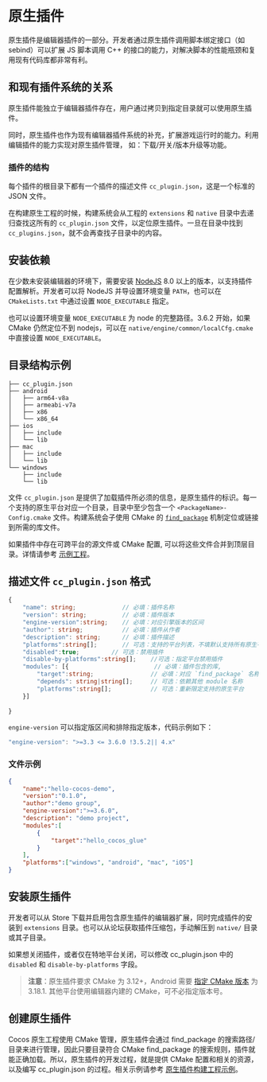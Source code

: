 # 原生插件

原生插件是编辑器插件的一部分。开发者通过原生插件调用脚本绑定接口（如 sebind）可以扩展 JS 脚本调用 C++ 的接口的能力，对解决脚本的性能瓶颈和复用现有代码库都非常有利。

## 和现有插件系统的关系

原生插件能独立于编辑器插件存在，用户通过拷贝到指定目录就可以使用原生插件。

同时，原生插件也作为现有编辑器插件系统的补充，扩展游戏运行时的能力。利用编辑插件的能力实现对原生插件管理， 如：下载/开关/版本升级等功能。

### 插件的结构

每个插件的根目录下都有一个插件的描述文件 `cc_plugin.json`，这是一个标准的 JSON 文件。

在构建原生工程的时候，构建系统会从工程的 `extensions` 和 `native` 目录中去递归查找这所有的 `cc_plugin.json` 文件，以定位原生插件。一旦在目录中找到 `cc_plugins.json`，就不会再查找子目录中的内容。

## 安装依赖

在少数未安装编辑器的环境下，需要安装 [NodeJS](https://nodejs.org/en/download/) 8.0 以上的版本，以支持插件配置解析。开发者可以将 NodeJS 并导设置环境变量 `PATH`，也可以在 `CMakeLists.txt` 中通过设置 `NODE_EXECUTABLE` 指定。


也可以设置环境变量 `NODE_EXECUTABLE` 为 node 的完整路径。3.6.2 开始，如果 CMake 仍然定位不到 nodejs，可以在 `native/engine/common/localCfg.cmake` 中直接设置 `NODE_EXECUTABLE`。

## 目录结构示例

```
├── cc_plugin.json
├── android
│   ├── arm64-v8a
│   ├── armeabi-v7a
│   ├── x86
│   └── x86_64
├── ios
│   ├── include
│   └── lib
├── mac
│   ├── include
│   └── lib
└── windows
    ├── include
    └── lib
```

文件 `cc_plugin.json` 是提供了加载插件所必须的信息，是原生插件的标识。每一个支持的原生平台对应一个目录，目录中至少包含一个 `<PackageName>-Config.cmake` 文件。构建系统会子使用 CMake 的 [`find_package`](https://cmake.org/cmake/help/latest/command/find_package.html#id7) 机制定位或链接到所需的库文件。

如果插件中存在可跨平台的源文件或 CMake 配置, 可以将这些文件合并到顶层目录。详情请参考 [示例工程](https://github.com/PatriceJiang/ccplugin_tutorial/tree/main/NewProject/native/plugins/hello_cocos)。

## 描述文件 `cc_plugin.json` 格式

```ts
{
    "name": string;             // 必填：插件名称
    "version": string;          // 必填：插件版本
    "engine-version":string;    // 必填：对应引擎版本的区间
    "author": string;           // 必填：插件从作者
    "description": string;      // 必填：插件描述
    "platforms":string[];       // 可选：支持的平台列表，不填默认支持所有原生平台。包括 windows, android, mac, ios
    "disabled":true;         // 可选：禁用插件
    "disable-by-platforms":string[];    //可选：指定平台禁用插件
    "modules": [{                        // 必填：插件包含的库, 
        "target":string;                // 必填：对应 `find_package` 名称，需和 `CC_PLUGIN_ENTRY` 的首参数保持一致
        "depends": string|string[];     // 可选：依赖其他 module 名称 
        "platforms":string[];           // 可选：重新限定支持的原生平台
    }]
    
}
```

`engine-version` 可以指定版区间和排除指定版本，代码示例如下：
 
```ts
"engine-version": ">=3.3 <= 3.6.0 !3.5.2|| 4.x"
```

### 文件示例

```json
{
    "name":"hello-cocos-demo",
    "version":"0.1.0",
    "author":"demo group",
    "engine-version":">=3.6.0",
    "description": "demo project",
    "modules":[
        {
            "target":"hello_cocos_glue"
        }
    ],
    "platforms":["windows", "android", "mac", "iOS"]
}
```

## 安装原生插件

开发者可以从 Store 下载并启用包含原生插件的编辑器扩展，同时完成插件的安装到 `extensions` 目录。也可以从论坛获取插件压缩包，手动解压到 `native/` 目录或其子目录。

如果想关闭插件，或者仅在特地平台关闭，可以修改 cc_plugin.json 中的 `disabled` 和 `disable-by-platforms` 字段。

> **注意**：原生插件要求 CMake 为 3.12+，Android 需要 [指定 CMake 版本](https://developer.android.com/studio/projects/install-ndk#vanilla_cmake) 为 3.18.1. 其他平台使用编辑器内建的 CMake，可不必指定版本号。

## 创建原生插件

Cocos 原生工程使用 CMake 管理，原生插件会通过 find_package 的搜索路径/目录来进行管理，因此只要目录符合 CMake find_package 的搜索规则，插件就能正确加载。所以，原生插件的开发过程，就是提供 CMake 配置和相关的资源，以及编写 cc_plugin.json 的过程。相关示例请参考 [原生插件构建工程示例](./tutorial.md)。
